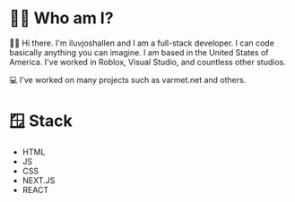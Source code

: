 # 🤵🏼 Who am I?

👋🏻 Hi there. I'm iluvjoshallen and I am a full-stack developer. I can code basically anything you can imagine. I am based in the United States of America. I've worked in Roblox, Visual Studio, and countless other studios.

💻 I've worked on many projects such as varmet.net and others.

# 🪟 Stack
- HTML
- JS
- CSS
- NEXT.JS
- REACT



<!--
**iluvjoshallen/iluvjoshallen** is a ✨ _special_ ✨ repository because its `README.md` (this file) appears on your GitHub profile.

Here are some ideas to get you started:

- 🔭 I’m currently working on ...
- 🌱 I’m currently learning ...
- 👯 I’m looking to collaborate on ...
- 🤔 I’m looking for help with ...
- 💬 Ask me about ...
- 📫 How to reach me: ...
- 😄 Pronouns: ...
- ⚡ Fun fact: ...
-->

